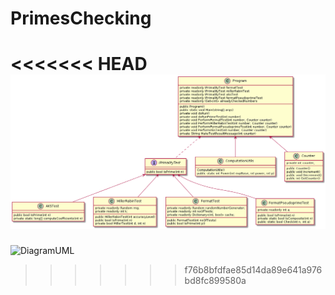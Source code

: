 # PrimesChecking
<<<<<<< HEAD
![DiagramUML](diagram1.png)
=======
![DiagramUML](C:/Users/Alessandra/source/repos/PrimesCalculator/diagram1.png)
>>>>>>> f76b8bfdfae85d14da89e641a976bd8fc899580a
